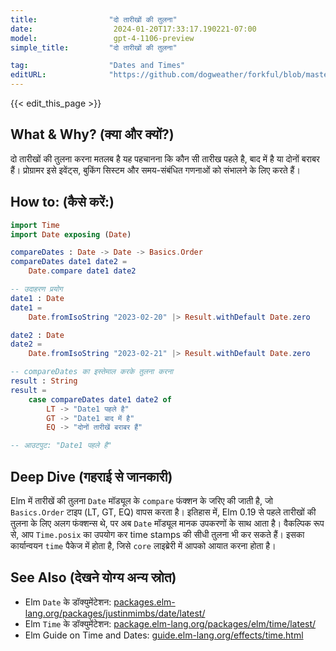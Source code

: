 ```yaml
---
title:                "दो तारीखों की तुलना"
date:                  2024-01-20T17:33:17.190221-07:00
model:                 gpt-4-1106-preview
simple_title:         "दो तारीखों की तुलना"

tag:                  "Dates and Times"
editURL:              "https://github.com/dogweather/forkful/blob/master/content/hi/elm/comparing-two-dates.md"
---
```


{{< edit_this_page >}}

## What & Why? (क्या और क्यों?)

दो तारीखों की तुलना करना मतलब है यह पहचानना कि कौन सी तारीख पहले है, बाद में है या दोनों बराबर हैं। प्रोग्रामर इसे इवेंट्स, बुकिंग सिस्टम और समय-संबंधित गणनाओं को संभालने के लिए करते हैं।

## How to: (कैसे करें:)

```Elm
import Time
import Date exposing (Date)

compareDates : Date -> Date -> Basics.Order
compareDates date1 date2 =
    Date.compare date1 date2

-- उदाहरण प्रयोग
date1 : Date
date1 =
    Date.fromIsoString "2023-02-20" |> Result.withDefault Date.zero

date2 : Date
date2 =
    Date.fromIsoString "2023-02-21" |> Result.withDefault Date.zero

-- compareDates का इस्तेमाल करके तुलना करना
result : String
result =
    case compareDates date1 date2 of
        LT -> "Date1 पहले है"
        GT -> "Date1 बाद में है"
        EQ -> "दोनों तारीखें बराबर हैं"

-- आउटपुट: "Date1 पहले है"
```

## Deep Dive (गहराई से जानकारी)

Elm में तारीखें की तुलना `Date` मॉड्यूल के `compare` फंक्शन के जरिए की जाती है, जो `Basics.Order` टाइप (LT, GT, EQ) वापस करता है। इतिहास में, Elm 0.19 से पहले तारीखों की तुलना के लिए अलग फंक्शन्स थे, पर अब `Date` मॉड्यूल मानक उपकरणों के साथ आता है। वैकल्पिक रूप से, आप `Time.posix` का उपयोग कर time stamps की सीधी तुलना भी कर सकते हैं। इसका कार्यान्वयन `time` पैकेज में होता है, जिसे `core` लाइब्रेरी में आपको आयात करना होता है।

## See Also (देखने योग्य अन्य स्रोत)

- Elm `Date` के डॉक्युमेंटेशन: [packages.elm-lang.org/packages/justinmimbs/date/latest/](https://package.elm-lang.org/packages/justinmimbs/date/latest/)
- Elm `Time` के डॉक्युमेंटेशन: [package.elm-lang.org/packages/elm/time/latest/](https://package.elm-lang.org/packages/elm/time/latest/)
- Elm Guide on Time and Dates: [guide.elm-lang.org/effects/time.html](https://guide.elm-lang.org/effects/time.html)
